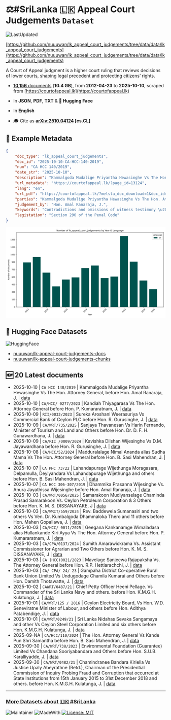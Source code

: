 # ⚖️#SriLanka 🇱🇰 Appeal Court Judgements `Dataset`

![LastUpdated](https://img.shields.io/badge/last_updated-2025--10--13_13:53:28-green)

[https://github.com/nuuuwan/lk_appeal_court_judgements/tree/data/data/lk_appeal_court_judgements](https://github.com/nuuuwan/lk_appeal_court_judgements/tree/data/data/lk_appeal_court_judgements)

A Court of Appeal judgment is a higher court ruling that reviews decisions of lower courts, shaping legal precedent and protecting citizens’ rights.

- [**10,156** documents](https://github.com/nuuuwan/lk_appeal_court_judgements/tree/data/data/lk_appeal_court_judgements) (**10.4 GB**), from **2012-04-23** to **2025-10-10**, scraped from [https://courtofappeal.lk](https://courtofappeal.lk)

- In **JSON**, **PDF**, **TXT** & **🤗 Hugging Face**

- In **English**

- 🎓 Cite as **[arXiv:2510.04124](https://arxiv.org/abs/2510.04124) [cs.CL]**

## 📝 Example Metadata

```json
{
    "doc_type": "lk_appeal_court_judgements",
    "doc_id": "2025-10-10-CA-HCC-140-2019",
    "num": "CA HCC 140/2019",
    "date_str": "2025-10-10",
    "description": "Kammalgoda Mudalige Priyantha Hewasinghe Vs The Hon. Attorney General, before Hon. Amal Ranaraja, J.",
    "url_metadata": "https://courtofappeal.lk/?page_id=13124",
    "lang": "en",
    "url_pdf": "https://courtofappeal.lk/?melsta_doc_download=1&doc_id=4766d954-162f-493c-b09d-58d5db79a919&filename=CA%20HCC%20140%20-19.pdf.pdf",
    "parties": "Kammalgoda Mudalige Priyantha Hewasinghe Vs The Hon. Attorney General,",
    "judgement_by": "Hon. Amal Ranaraja, J.",
    "keywords": "Contradictions and omissions of witness testimony \u2013 Determining whether contradictions and omissions of testimonies are material to the case \u2013 Testimonies disputed by witnesses being supported by additional evidence from other witnesses and physical evidence",
    "legistation": "Section 296 of the Penal Code"
}
```

![Chart](https://raw.githubusercontent.com/nuuuwan/lk_appeal_court_judgements/refs/heads/data/data/lk_appeal_court_judgements/docs_by_year_and_lang.png)

## 🤗 Hugging Face Datasets

![HuggingFace](https://img.shields.io/badge/-HuggingFace-FDEE21?style=for-the-badge&logo=HuggingFace)

- [nuuuwan/lk-appeal-court-judgements-docs](https://huggingface.co/datasets/nuuuwan/lk-appeal-court-judgements-docs)
- [nuuuwan/lk-appeal-court-judgements-chunks](https://huggingface.co/datasets/nuuuwan/lk-appeal-court-judgements-chunks)

## 🆕 20 Latest documents

- 2025-10-10 | `CA HCC 140/2019` | Kammalgoda Mudalige Priyantha Hewasinghe Vs The Hon. Attorney General, before Hon. Amal Ranaraja, J. | [data](https://github.com/nuuuwan/lk_appeal_court_judgements/tree/data/data/lk_appeal_court_judgements/2020s/2025/2025-10-10-CA-HCC-140-2019)
- 2025-10-10 | `CA/HCC/ 0277/2023` | Kandiah Thiyagarasa Vs The Hon. Attorney General before Hon. P. Kumararatnam, J. | [data](https://github.com/nuuuwan/lk_appeal_court_judgements/tree/data/data/lk_appeal_court_judgements/2020s/2025/2025-10-10-CA-HCC--0277-2023)
- 2025-10-09 | `RII/0033/2023` | Sureka Aroshani Weerasuriya Vs Commercial Bank of Ceylon PLC before Hon. R. Gurusinghe, J. | [data](https://github.com/nuuuwan/lk_appeal_court_judgements/tree/data/data/lk_appeal_court_judgements/2020s/2025/2025-10-09-RII-0033-2023)
- 2025-10-09 | `CA/WRT/735/2025` | Sanjaya Thavanesan Vs Harin Fernando, Minister of Tourism and Land and Others before Hon. Dr. D. F. H. Gunawardhana, J. | [data](https://github.com/nuuuwan/lk_appeal_court_judgements/tree/data/data/lk_appeal_court_judgements/2020s/2025/2025-10-09-CA-WRT-735-2025)
- 2025-10-09 | `CA/RII /0009/2024` | Kavishka Dilshan Wijesinghe Vs D.M. Jayawardhana before Hon. R. Gurusinghe, J. | [data](https://github.com/nuuuwan/lk_appeal_court_judgements/tree/data/data/lk_appeal_court_judgements/2020s/2025/2025-10-09-CA-RII--0009-2024)
- 2025-10-08 | `CA/HCC/52/2024` | Madduralalage Nimal Ananda alias Sudha Mama Vs The Hon. Attorney General before Hon. B. Sasi Mahendran, J. | [data](https://github.com/nuuuwan/lk_appeal_court_judgements/tree/data/data/lk_appeal_court_judgements/2020s/2025/2025-10-08-CA-HCC-52-2024)
- 2025-10-07 | `CA PHC 73/22` | Lahandapurage Wijethunga Moragasara, Delpamulla, Deyiyandara Vs Lahandapurage Wijethunga and others before Hon. B. Sasi Mahendran, J. | [data](https://github.com/nuuuwan/lk_appeal_court_judgements/tree/data/data/lk_appeal_court_judgements/2020s/2025/2025-10-07-CA-PHC-73-22)
- 2025-10-07 | `CA HCC 306-307/2019` | Dhammika Prasanna Wijesinghe Vs. Anura Jayathissa Wijesinghe before Hon. Amal Ranaraja, J. | [data](https://github.com/nuuuwan/lk_appeal_court_judgements/tree/data/data/lk_appeal_court_judgements/2020s/2025/2025-10-07-CA-HCC-306-307-2019)
- 2025-10-03 | `CA/WRT/0056/2025` | Samarakoon Mudiyanselage Chaminda Prasad Samarakoon Vs. Ceylon Petroleum Corporation & 3 Others before Hon. K. M. S. DISSANAYAKE, J | [data](https://github.com/nuuuwan/lk_appeal_court_judgements/tree/data/data/lk_appeal_court_judgements/2020s/2025/2025-10-03-CA-WRT-0056-2025)
- 2025-10-03 | `CA/WRIT/559/2024` | Rev. Baddewela Sumanasiri and two others Vs Ven. Dr. Kumbalgoda Dhammaloka Thero and 11 others before Hon. Mahen Gopallawa, J. | [data](https://github.com/nuuuwan/lk_appeal_court_judgements/tree/data/data/lk_appeal_court_judgements/2020s/2025/2025-10-03-CA-WRIT-559-2024)
- 2025-10-03 | `CA/HCC/ 0011/2025` | Geegana Kankanamge Wimaladasa alias Hullankande Kiri Ayya Vs The Hon. Attorney General before Hon. P. Kumararatnam, J. | [data](https://github.com/nuuuwan/lk_appeal_court_judgements/tree/data/data/lk_appeal_court_judgements/2020s/2025/2025-10-03-CA-HCC--0011-2025)
- 2025-10-03 | `CA/CPA/0137/2024` | Sumith Amarawickrama Vs. Assistant Commissioner for Agrarian and Two Others before Hon. K. M. S. DISSANAYAKE, J | [data](https://github.com/nuuuwan/lk_appeal_court_judgements/tree/data/data/lk_appeal_court_judgements/2020s/2025/2025-10-03-CA-CPA-0137-2024)
- 2025-10-03 | `CA (HCC)0021/2023` | Mavelage Sanjeewa Rajapaksha Vs. The Attorney General before Hon. R.P. Hettiarachchi, J. | [data](https://github.com/nuuuwan/lk_appeal_court_judgements/tree/data/data/lk_appeal_court_judgements/2020s/2025/2025-10-03-CA--HCC-0021-2023)
- 2025-10-03 | `CA/ CPA/ 24/ 23` | Gampaha District Co-operative Rural Bank Union Limited Vs Undugodage Chamila Kumarai and Others before Hon. Damith Thotawatte, J. | [data](https://github.com/nuuuwan/lk_appeal_court_judgements/tree/data/data/lk_appeal_court_judgements/2020s/2025/2025-10-03-CA--CPA--24--23)
- 2025-10-02 | `CAWRT/0487/21` | Chief Petty Officer Heeni Pellage. Vs Commander of the Sri Lanka Navy and others. before Hon. K.M.G.H. Kulatunga, J. | [data](https://github.com/nuuuwan/lk_appeal_court_judgements/tree/data/data/lk_appeal_court_judgements/2020s/2025/2025-10-02-CAWRT-0487-21)
- 2025-10-01 | `CA/WRT/125 / 2016` | Ceylon Electricity Board, Vs Hon. W.D. Seneviratne Minister of Labour, and others before Hon. Adithya Patabendige, J. | [data](https://github.com/nuuuwan/lk_appeal_court_judgements/tree/data/data/lk_appeal_court_judgements/2020s/2025/2025-10-01-CA-WRT-125---2016)
- 2025-10-01 | `CA/WRT/0249/21` | Sri Lanka Nidahas Sevaka Sangamaya and other Vs Ceylon Steel Corporation Limited and six others before Hon. K.M.G.H. Kulatunga, J. | [data](https://github.com/nuuuwan/lk_appeal_court_judgements/tree/data/data/lk_appeal_court_judgements/2020s/2025/2025-10-01-CA-WRT-0249-21)
- 2025-09-NA | `CA/HCC/110/2024` | The Hon. Attorney General Vs Kande Pun Shri Samantha before Hon. B. Sasi Mahendran, J. | [data](https://github.com/nuuuwan/lk_appeal_court_judgements/tree/data/data/lk_appeal_court_judgements/2020s/2025/2025-09-NA-CA-HCC-110-2024)
- 2025-09-30 | `CA/WRT/738/2023` | Environmental Foundation (Guarantee) Limited Vs Chandana Sooriyabandara and Others before Hon. S.U.B. Karalliyadde, J. | [data](https://github.com/nuuuwan/lk_appeal_court_judgements/tree/data/data/lk_appeal_court_judgements/2020s/2025/2025-09-30-CA-WRT-738-2023)
- 2025-09-30 | `CA/WRT/0482/21` | Chamindranee Bandara Kiriella Vs Justice Upaly Abeyrathne (Retd.), Chairman of the Presidential Commission of Inquiry Probing Fraud and Corruption that occurred at State Institutions from 15th January 2015 to 31st December 2018 and others. before Hon. K.M.G.H. Kulatunga, J. | [data](https://github.com/nuuuwan/lk_appeal_court_judgements/tree/data/data/lk_appeal_court_judgements/2020s/2025/2025-09-30-CA-WRT-0482-21)

---

### [More Datasets about 🇱🇰 #SriLanka](https://github.com/nuuuwan/lk_datasets)

![Maintainer](https://img.shields.io/badge/maintainer-nuuuwan-red)
![MadeWith](https://img.shields.io/badge/made_with-python-blue)
[![License: MIT](https://img.shields.io/badge/License-MIT-yellow.svg)](https://opensource.org/licenses/MIT)
